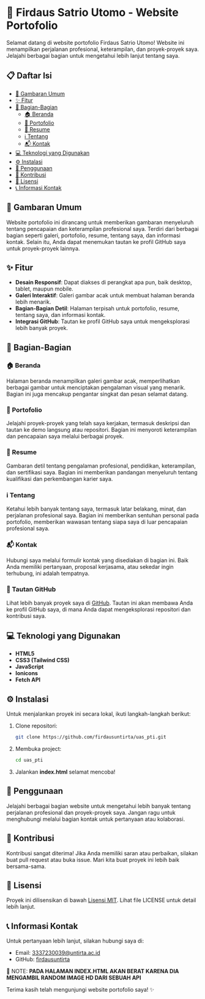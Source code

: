 # 📸 Firdaus Satrio Utomo - Website Portofolio

Selamat datang di website portofolio Firdaus Satrio Utomo! Website ini menampilkan perjalanan profesional, keterampilan, dan proyek-proyek saya. Jelajahi berbagai bagian untuk mengetahui lebih lanjut tentang saya.


## 📋 Daftar Isi

- [📖 Gambaran Umum](#-gambaran-umum)
- [✨ Fitur](#-fitur)
- [📁 Bagian-Bagian](#-bagian-bagian)
  - [🏠 Beranda](#-beranda)
  - [📂 Portofolio](#-portofolio)
  - [📄 Resume](#-resume)
  - [ℹ️ Tentang](#-tentang)
  - [📬 Kontak](#-kontak)
- [💻 Teknologi yang Digunakan](#-teknologi-yang-digunakan)
- [⚙️ Instalasi](#-instalasi)
- [🚀 Penggunaan](#-penggunaan)
- [🤝 Kontribusi](#-kontribusi)
- [📜 Lisensi](#-lisensi)
- [📞 Informasi Kontak](#-informasi-kontak)

## 📖 Gambaran Umum

Website portofolio ini dirancang untuk memberikan gambaran menyeluruh tentang pencapaian dan keterampilan profesional saya. Terdiri dari berbagai bagian seperti galeri, portofolio, resume, tentang saya, dan informasi kontak. Selain itu, Anda dapat menemukan tautan ke profil GitHub saya untuk proyek-proyek lainnya.

## ✨ Fitur

- **Desain Responsif**: Dapat diakses di perangkat apa pun, baik desktop, tablet, maupun mobile.
- **Galeri Interaktif**: Galeri gambar acak untuk membuat halaman beranda lebih menarik.
- **Bagian-Bagian Detil**: Halaman terpisah untuk portofolio, resume, tentang saya, dan informasi kontak.
- **Integrasi GitHub**: Tautan ke profil GitHub saya untuk mengeksplorasi lebih banyak proyek.

## 📁 Bagian-Bagian

### 🏠 Beranda

Halaman beranda menampilkan galeri gambar acak, memperlihatkan berbagai gambar untuk menciptakan pengalaman visual yang menarik. Bagian ini juga mencakup pengantar singkat dan pesan selamat datang.

### 📂 Portofolio

Jelajahi proyek-proyek yang telah saya kerjakan, termasuk deskripsi dan tautan ke demo langsung atau repositori. Bagian ini menyoroti keterampilan dan pencapaian saya melalui berbagai proyek.

### 📄 Resume

Gambaran detil tentang pengalaman profesional, pendidikan, keterampilan, dan sertifikasi saya. Bagian ini memberikan pandangan menyeluruh tentang kualifikasi dan perkembangan karier saya.

### ℹ️ Tentang

Ketahui lebih banyak tentang saya, termasuk latar belakang, minat, dan perjalanan profesional saya. Bagian ini memberikan sentuhan personal pada portofolio, memberikan wawasan tentang siapa saya di luar pencapaian profesional saya.

### 📬 Kontak

Hubungi saya melalui formulir kontak yang disediakan di bagian ini. Baik Anda memiliki pertanyaan, proposal kerjasama, atau sekedar ingin terhubung, ini adalah tempatnya.

### 🔗 Tautan GitHub

Lihat lebih banyak proyek saya di [GitHub](https://github.com/firdausuntirta). Tautan ini akan membawa Anda ke profil GitHub saya, di mana Anda dapat mengeksplorasi repositori dan kontribusi saya.

## 💻 Teknologi yang Digunakan

- **HTML5**
- **CSS3 (Tailwind CSS)**
- **JavaScript**
- **Ionicons**
- **Fetch API**

## ⚙️ Instalasi

Untuk menjalankan proyek ini secara lokal, ikuti langkah-langkah berikut:

1. Clone repositori:
   ```sh
   git clone https://github.com/firdausuntirta/uas_pti.git
   ```
2. Membuka project:
   ```sh
   cd uas_pti
   ```
3. Jalankan **index.html** selamat mencoba!

## 🚀 Penggunaan

Jelajahi berbagai bagian website untuk mengetahui lebih banyak tentang perjalanan profesional dan proyek-proyek saya. Jangan ragu untuk menghubungi melalui bagian kontak untuk pertanyaan atau kolaborasi.

## 🤝 Kontribusi

Kontribusi sangat diterima! Jika Anda memiliki saran atau perbaikan, silakan buat pull request atau buka issue. Mari kita buat proyek ini lebih baik bersama-sama.

## 📜 Lisensi

Proyek ini dilisensikan di bawah [Lisensi MIT](LICENSE). Lihat file LICENSE untuk detail lebih lanjut.

## 📞 Informasi Kontak

Untuk pertanyaan lebih lanjut, silakan hubungi saya di:

- Email: 3337230039@untirta.ac.id
- GitHub: [firdausuntirta](https://github.com/firdausuntirta)

📝 NOTE: **PADA HALAMAN INDEX.HTML AKAN BERAT KARENA DIA MENGAMBIL RANDOM IMAGE HD DARI SEBUAH API**

Terima kasih telah mengunjungi website portofolio saya! ✨

